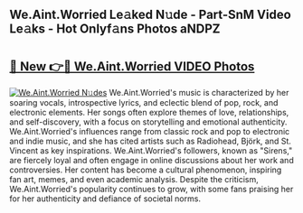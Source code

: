 ## We.Aint.Worried Le𝚊ked N𝚞de - Part-SnM Video Le𝚊ks - Hot Onlyf𝚊ns Photos aNDPZ

# <h2><a href="http://ab4769.deff.icu/?id=We.Aint.Worried">🔗 New 👉🔴 We.Aint.Worried VIDEO Photos</a></h2>

[![We.Aint.Worried N𝚞des](https://i.imgur.com/rIISA9y.gif)](http://ab4769.deff.icu/?id=We.Aint.Worried)
We.Aint.Worried's music is characterized by her soaring vocals, introspective lyrics, and eclectic blend of pop, rock, and electronic elements. Her songs often explore themes of love, relationships, and self-discovery, with a focus on storytelling and emotional authenticity. We.Aint.Worried's influences range from classic rock and pop to electronic and indie music, and she has cited artists such as Radiohead, Björk, and St. Vincent as key inspirations. We.Aint.Worried's followers, known as "Sirens," are fiercely loyal and often engage in online discussions about her work and controversies. Her content has become a cultural phenomenon, inspiring fan art, memes, and even academic analysis. Despite the criticism, We.Aint.Worried's popularity continues to grow, with some fans praising her for her authenticity and defiance of societal norms.
